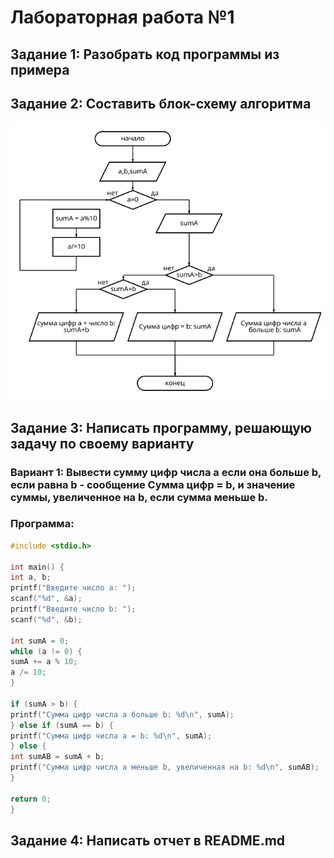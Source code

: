 # Лабораторная работа №1
## Задание 1: Разобрать код программы из примера 
## Задание 2: Составить блок-схему алгоритма 
![Скриншот](block.png "скриншот")

## Задание 3: Написать программу, решающую задачу по своему варианту
### Вариант 1: Вывести сумму цифр числа a если она больше b, если равна b - сообщение Сумма цифр = b, и значение суммы, увеличенное на b, если сумма меньше b.
### Программа:
```c
#include <stdio.h>

int main() {
int a, b;
printf("Введите число a: ");
scanf("%d", &a);
printf("Введите число b: ");
scanf("%d", &b);

int sumA = 0;
while (a != 0) {
sumA += a % 10;
a /= 10;
}

if (sumA > b) {
printf("Сумма цифр числа a больше b: %d\n", sumA);
} else if (sumA == b) {
printf("Сумма цифр числа а = b: %d\n", sumA);
} else {
int sumAB = sumA + b;
printf("Сумма цифр числа а меньше b, увеличенная на b: %d\n", sumAB);
}

return 0;
}
```

## Задание 4: Написать отчет в README.md
